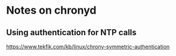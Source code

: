 # Notes on chronyd


## Using authentication for NTP calls

https://www.tekfik.com/kb/linux/chrony-symmetric-authentication
